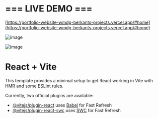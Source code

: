 # === LIVE DEMO ===

[https://portfolio-website-wmdg-berkants-projects.vercel.app/#home](https://portfolio-website-wmdg-berkants-projects.vercel.app/#home)

![image](https://github.com/berkantkarakayis/Portfolio-Website/assets/102322084/3f4bb289-2f9f-4cc3-aae2-e8c4e37dcee2)

![image](https://github.com/berkantkarakayis/Portfolio-Website/assets/102322084/cb3bdd0d-6387-4ef6-855e-46805770dc14)

# React + Vite

This template provides a minimal setup to get React working in Vite with HMR and some ESLint rules.

Currently, two official plugins are available:

- [@vitejs/plugin-react](https://github.com/vitejs/vite-plugin-react/blob/main/packages/plugin-react/README.md) uses [Babel](https://babeljs.io/) for Fast Refresh
- [@vitejs/plugin-react-swc](https://github.com/vitejs/vite-plugin-react-swc) uses [SWC](https://swc.rs/) for Fast Refresh
